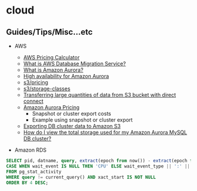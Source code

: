 # cloud

## Guides/Tips/Misc...etc

* AWS
    * [AWS Pricing Calculator](https://docs.aws.amazon.com/pricing-calculator/latest/userguide/what-is-pricing-calculator.html)
    * [What is AWS Database Migration Service?](https://docs.aws.amazon.com/dms/latest/userguide/Welcome.html)
    * [What is Amazon Aurora?](https://docs.aws.amazon.com/AmazonRDS/latest/AuroraUserGuide/CHAP_AuroraOverview.html)
    * [High availability for Amazon Aurora](https://docs.aws.amazon.com/AmazonRDS/latest/AuroraUserGuide/Concepts.AuroraHighAvailability.html)
    * [s3/pricing](https://aws.amazon.com/s3/pricing/)
    * [s3/storage-classes](https://aws.amazon.com/s3/storage-classes/)
    * [Transferring large quantities of data from S3 bucket with direct connect](https://stackoverflow.com/questions/65939747/transferring-large-quantities-of-data-from-s3-bucket-with-direct-connect)
    * [Amazon Aurora Pricing](https://aws.amazon.com/rds/aurora/pricing/)
        * Snapshot or cluster export costs
        * Example using snapshot or cluster export
    * [Exporting DB cluster data to Amazon S3](https://docs.aws.amazon.com/AmazonRDS/latest/AuroraUserGuide/export-cluster-data.html)
    * [How do I view the total storage used for my Amazon Aurora MySQL DB cluster?](https://repost.aws/knowledge-center/view-storage-aurora-cluster)

* Amazon RDS

```SQL
SELECT pid, datname, query, extract(epoch from now()) - extract(epoch from xact_start) AS duration, 
CASE WHEN wait_event IS NULL THEN 'CPU' ELSE wait_event_type || ':' || wait_event END wait 
FROM pg_stat_activity 
WHERE query != current_query() AND xact_start IS NOT NULL 
ORDER BY 4 DESC;
```